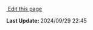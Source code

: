<script setup>
    import IndexContent from "./styles.md"
</script>

<IndexContent />
<section class="lesli-documentation-footer">
    <p><a target="blank" href="https://github.com/LesliTech/Lesli/tree/master/docs/frontend/index.md"><i class="ri-external-link-fill"></i>&nbsp;Edit this page</a><p/>
    <p><b>Last Update: </b>2024/09/29 22:45</p>
</section>
<!-- This code was automatically generated -->
<!-- to update this docs please run rake docs:build -->
